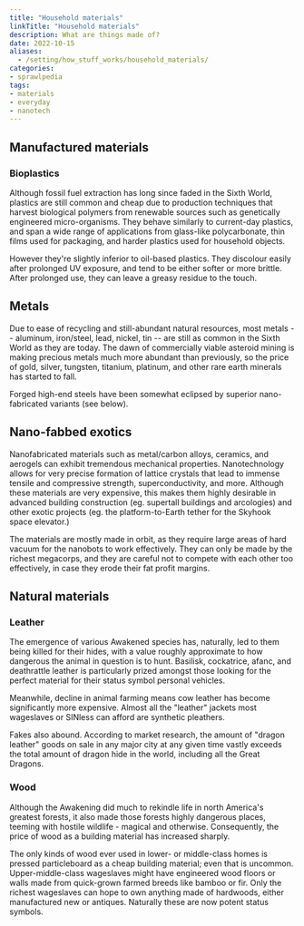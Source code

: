 ```yaml
---
title: "Household materials"
linkTitle: "Household materials"
description: What are things made of?
date: 2022-10-15
aliases:
  - /setting/how_stuff_works/household_materials/
categories:
- sprawlpedia
tags:
- materials
- everyday
- nanotech
---
```


## Manufactured materials

### Bioplastics

Although fossil fuel extraction has long since faded in the Sixth World, plastics are still common and cheap due to production techniques that harvest biological polymers from renewable sources such as genetically engineered micro-organisms. They behave similarly to current-day plastics, and span a wide range of applications from glass-like polycarbonate, thin films used for packaging, and harder plastics used for household objects. 

However they're slightly inferior to oil-based plastics. They discolour easily after prolonged UV exposure, and tend to be either softer or more brittle. After prolonged use, they can leave a greasy residue to the touch.

## Metals

Due to ease of recycling and still-abundant natural resources, most metals -- aluminum, iron/steel, lead, nickel, tin -- are still as common in the Sixth World as they are today. The dawn of commercially viable asteroid mining is making precious metals much more abundant than previously, so the price of gold, silver, tungsten, titanium, platinum, and other rare earth minerals has started to fall. 

Forged high-end steels have been somewhat eclipsed by superior nano-fabricated variants (see below).

## Nano-fabbed exotics

Nanofabricated materials such as metal/carbon alloys, ceramics, and aerogels can exhibit tremendous mechanical properties. Nanotechnology allows for very precise formation of lattice crystals that lead to immense tensile and compressive strength, superconductivity, and more. Although these materials are very expensive, this makes them highly desirable in advanced building construction (eg. supertall buildings and arcologies) and other exotic projects (eg. the platform-to-Earth tether for the Skyhook space elevator.)

The materials are mostly made in orbit, as they require large areas of hard vacuum for the nanobots to work effectively. They can only be made by the richest megacorps, and they are careful not to compete with each other too effectively, in case they erode their fat profit margins.

## Natural materials

### Leather

The emergence of various Awakened species has, naturally, led to them being killed for their hides, with a value roughly approximate to how dangerous the animal in question is to hunt. Basilisk, cockatrice, afanc, and deathrattle leather is particularly prized amongst those looking for the perfect material for their status symbol personal vehicles.

Meanwhile, decline in animal farming means cow leather has become significantly more expensive. Almost all the "leather" jackets most wageslaves or SINless can afford are synthetic pleathers. 

Fakes also abound. According to market research, the amount of "dragon leather" goods on sale in any major city at any given time vastly exceeds the total amount of dragon hide in the world, including all the Great Dragons.

### Wood

Although the Awakening did much to rekindle life in north America's greatest forests, it also made those forests highly dangerous places, teeming with hostile wildlife - magical and otherwise. Consequently, the price of wood as a building material has increased sharply.

The only kinds of wood ever used in lower- or middle-class homes is pressed particleboard as a cheap building material; even that is uncommon. Upper-middle-class wageslaves might have engineered wood floors or walls made from quick-grown farmed breeds like bamboo or fir. Only the richest wageslaves can hope to own anything made of hardwoods, either manufactured new or antiques. Naturally these are now potent status symbols.
